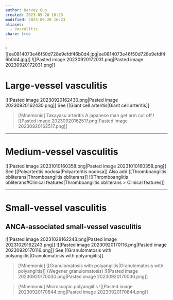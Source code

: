 ```yaml
---
author: Harvey Guo
created: 2023-09-20 16:23
modified: 2023-09-20 16:23
aliases:
  - Vasculitis
share: true
---
```

![[ee0814073e46f50d728e9efdf46b0d4.jpg|ee0814073e46f50d728e9efdf46b0d4.jpg]]
![[Pasted image 20230920172031.png|Pasted image 20230920172031.png]]
# Large-vessel vasculitis
![[Pasted image 20230920162430.png|Pasted image 20230920162430.png]]
See [[Giant cell arteritis|Giant cell arteritis]]
>[!Mnemonic] Takayasu arteritis
>A japanese man get arm cut off.![[Pasted image 20230920162517.png|Pasted image 20230920162517.png]]


---
# Medium-vessel vasculitis
![[Pasted image 20231010160358.png|Pasted image 20231010160358.png]]
See [[Polyarteritis nodosa|Polyarteritis nodosa]]
Also add [[Thromboangiitis obliterans|Thromboangiitis obliterans]] ![[Thromboangiitis obliterans#Clinical features|Thromboangiitis obliterans > Clinical features]]

---
# Small-vessel vasculitis
## ANCA-associated small-vessel vasculitis
![[Pasted image 20231029162243.png|Pasted image 20231029162243.png]]
![[Pasted image 20230920170116.png|Pasted image 20230920170116.png]]
See [[Granulomatosis with polyangiitis|Granulomatosis with polyangiitis]]
>[!Mnemonic] [[Granulomatosis with polyangiitis|Granulomatosis with polyangiitis]] (Wegener granulomatosis)
>![[Pasted image 20230920170030.png|Pasted image 20230920170030.png]]

>[!Mnemonic] Microscopic polyangiitis
>![[Pasted image 20230920170844.png|Pasted image 20230920170844.png]]
